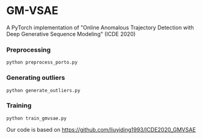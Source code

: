 # GM-VSAE
A PyTorch implementation of "Online Anomalous Trajectory Detection with Deep Generative Sequence Modeling" (ICDE 2020)

### Preprocessing
```
python preprocess_porto.py
```
### Generating outliers
```
python generate_outliers.py
```
### Training
```
python train_gmvsae.py
```
Our code is based on https://github.com/liuyiding1993/ICDE2020_GMVSAE
